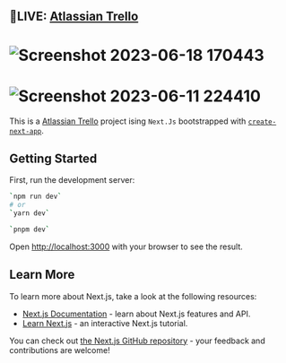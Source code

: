 ## 🔴LIVE: [Atlassian Trello](https://atlassian-trello.vercel.app/)

# ![Screenshot 2023-06-18 170443](https://github.com/tazheeb-shamsi/atlassian-trello/assets/94049470/45a403bd-a563-48f9-86fd-41de3f178df0)

# ![Screenshot 2023-06-11 224410](https://github.com/tazheeb-shamsi/atlassian-trello/assets/94049470/4af06015-8edd-464e-aa1b-3abe1d2e410f)

This is a [Atlassian Trello](https://atlassian-trello.vercel.app/) project ising `Next.Js` bootstrapped with [`create-next-app`](https://github.com/vercel/next.js/tree/canary/packages/create-next-app).

## Getting Started

First, run the development server:

```bash
`npm run dev`
# or
`yarn dev`

`pnpm dev`
```

Open [http://localhost:3000](http://localhost:3000) with your browser to see the result.




## Learn More

To learn more about Next.js, take a look at the following resources:

- [Next.js Documentation](https://nextjs.org/docs) - learn about Next.js features and API.
- [Learn Next.js](https://nextjs.org/learn) - an interactive Next.js tutorial.

You can check out [the Next.js GitHub repository](https://github.com/vercel/next.js/) - your feedback and contributions are welcome!


